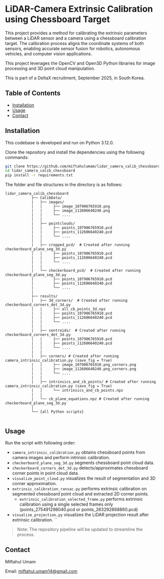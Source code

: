 # LiDAR-Camera Extrinsic Calibration using Chessboard Target

This project provides a method for calibrating the extrinsic parameters between a LiDAR sensor and a camera using a chessboard calibration target. The calibration process aligns the coordinate systems of both sensors, enabling accurate sensor fusion for robotics, autonomous vehicles, and computer vision applications.

This project leverages the OpenCV and Open3D Python libraries for image processing and 3D point cloud manipulation.

This is part of a DeltaX recruitment, September 2025, in South Korea.

## Table of Contents

- [Installation](#installation)
- [Usage](#usage)
- [Contact](#contact)

## Installation

This codebase is developed and run on Python 3.12.0.

Clone the repository and install the dependencies using the following commands:
```bash
git clone https://github.com/miftahulumam/lidar_camera_calib_chessboard.git
cd lidar_camera_calib_chessboard
pip install -r requirements.txt
```
The folder and file structures in the directory is as follows:
```
lidar_camera_calib_chessboard
            ├── CalibData/
            |   ├── images/
            |   |     ├── image_107906765910.png
            |   |     ├── image_112606640240.png
            |   |     └── ....
            |   |   
            |   ├── pointclouds/
            |   |     ├── points_107906765910.pcd
            |   |     ├── points_112606640240.pcd               
            |   |     └── ....
            |   |
            |   ├── cropped_pcd/  # Created after running checkerboard_plane_seg_3d.py
            |   |     ├── points_107906765910.pcd
            |   |     ├── points_112606640240.pcd               
            |   |     └── ....            
            |   |
            |   └── checkerboard_pcd/  # Created after running checkerboard_plane_seg_3d.py
            |         ├── points_107906765910.pcd
            |         ├── points_112606640240.pcd               
            |         └── .... 
            |
            ├── results/
            |   ├── 3d_corners/  # Created after running checkerboard_corners_det_3d.py
            |   |     ├── all_cb_points_3d.npz
            |   |     ├── points_107906765910.pcd
            |   |     ├── points_112606640240.pcd               
            |   |     └── ....
            |   |
            |   ├── centroids/  # Created after running checkerboard_corners_det_3d.py
            |   |     ├── points_107906765910.pcd
            |   |     ├── points_112606640240.pcd               
            |   |     └── ....  
            |   |
            |   ├── corners/ # Created after running camera_intrinsic_calibration.py (save_fig = True)
            |   |     ├── image_107906765910.png_corners.png
            |   |     ├── image_112606640240.png_corners.png
            |   |     └── ....          
            |   |
            |   ├── intrinsics_and_cb_points/ # Created after running camera_intrinsic_calibration.py (save_fig = True)
            |   |     └── intrinsics_and_cb_points.npz
            |   |    
            |   └── cb_plane_equations.npz # Created after running checkerboard_plane_seg_3d.py
            |
            └── {all Python scripts}
            
```

## Usage
Run the script with following order:
* `camera_intrinsic_calibration.py` obtains chessboard points from camera images and perform intrinsic calibration.
* `checkerboard_plane_seg_3d.py` segments chessboard point cloud data.
* `checkerboard_corners_det_3d.py` detects/approximates chessboard corner points in point cloud data.
* `visualize_point_cloud.py` visualizes the result of segmentation and 3D corner approximation.
* `extrinsic_calibration_ransac.py` performs extrinsic calibration on segmented chessboard point cloud and extracted 2D corner points.
    * `extrinsic_calibration_selected_frame.py` performs extrinsic calibration using a single selected frames only (points_275491298040.pcd or points_263292668860.pcd)
* `visualize_projection.py` visualizes the LiDAR projection result after extrinsic calibration.
``

> Note: The repository pipeline will be updated to streamline the process.

## Contact

Miftahul Umam

Email:
miftahul.umam14@gmail.com